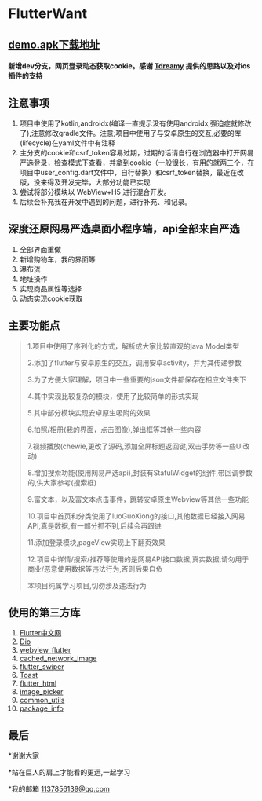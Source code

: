 # FlutterWant
## [demo.apk下载地址](https://www.pgyer.com/QjBP)
#### 新增dev分支，网页登录动态获取cookie。感谢 [Tdreamy](https://github.com/Tdreamy) 提供的思路以及对ios插件的支持

## 注意事项

1. 项目中使用了kotlin,androidx(编译一直提示没有使用androidx,强迫症就修改了),注意修改gradle文件。注意;项目中使用了与安卓原生的交互,必要的库(lifecycle)在yaml文件中有注释
2. 主分支的cookie和csrf_token容易过期，过期的话请自行在浏览器中打开网易严选登录，检查模式下查看，并拿到cookie（一般很长，有用的就两三个，在项目中user_config.dart文件中，自行替换）和csrf_token替换，最近在改版，没来得及开发完毕，大部分功能已实现
3. 尝试将部分模块以 WebView+H5 进行混合开发。
4. 后续会补充我在开发中遇到的问题，进行补充、和记录。

## 深度还原网易严选桌面小程序端，api全部来自严选

1. 全部界面重做
2. 新增购物车，我的界面等
3. 瀑布流
4. 地址操作
5. 实现商品属性等选择
6. 动态实现cookie获取


## 主要功能点
>1.项目中使用了序列化的方式，解析成大家比较直观的java Model类型
>
>2.添加了flutter与安卓原生的交互，调用安卓activity，并为其传递参数
>
>3.为了方便大家理解，项目中一些重要的json文件都保存在相应文件夹下
>
>4.其中实现比较复杂的模块，使用了比较简单的形式实现
>
>5.其中部分模块实现安卓原生吸附的效果
>
>6.拍照/相册(我的界面，点击图像),弹出框等其他一些内容
>
>7.视频播放(chewie,更改了源码,添加全屏标题返回键,双击手势等一些UI改动)
>
>8.增加搜索功能(使用网易严选api),封装有StafulWidget的组件,带回调参数的,供大家参考(搜索框)
>
>9.富文本，以及富文本点击事件，跳转安卓原生Webview等其他一些功能
>
>10.项目中首页和分类使用了luoGuoXiong的接口,其他数据已经接入网易API,真是数据,有一部分抓不到,后续会再跟进
>
>11.添加登录模块,pageView实现上下翻页效果
>
>12.项目中详情/搜索/推荐等使用的是网易API接口数据,真实数据,请勿用于商业/恶意使用数据等违法行为,否则后果自负
>
>本项目纯属学习项目,切勿涉及违法行为

## 使用的第三方库
1. [Flutter中文网](https://flutterchina.club/) 
2. [Dio](https://pub.flutter-io.cn/packages/dio)
3. [webview_flutter](https://pub.flutter-io.cn/packages/webview_flutter)
4. [cached_network_image](https://pub.flutter-io.cn/packages/cached_network_image)
5. [flutter_swiper](https://pub.flutter-io.cn/packages/flutter_swiper) 
6. [Toast](https://pub.flutter-io.cn/packages/toast)
7. [flutter_html](https://pub.flutter-io.cn/packages/flutter_html)
8. [image_picker](https://pub.flutter-io.cn/packages/image_picker)
9. [common_utils](https://pub.flutter-io.cn/packages/common_utils)
10. [package_info](https://pub.flutter-io.cn/packages/package_info)



## 最后
*谢谢大家
>
*站在巨人的肩上才能看的更远,一起学习
>
*我的邮箱 1137856139@qq.com
